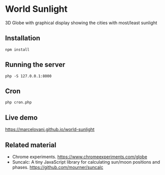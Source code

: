 # World Sunlight
3D Globe with graphical display showing the cities with most/least sunlight

## Installation
`npm install`

## Running the server
`php -S 127.0.0.1:8000`

## Cron
`php cron.php`

## Live demo
https://marcelovani.github.io/world-sunlight

## Related material
- Chrome experiments. https://www.chromeexperiments.com/globe
- Suncalc: A tiny JavaScript library for calculating sun/moon positions and phases.
  https://github.com/mourner/suncalc
